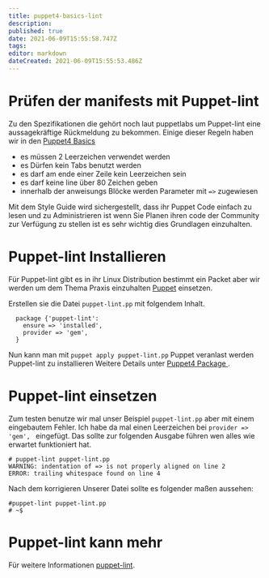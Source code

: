 ```yaml
---
title: puppet4-basics-lint
description: 
published: true
date: 2021-06-09T15:55:58.747Z
tags: 
editor: markdown
dateCreated: 2021-06-09T15:55:53.486Z
---
```


# Prüfen der manifests mit Puppet-lint

Zu den Spezifikationen die gehört noch laut puppetlabs um Puppet-lint eine aussagekräftige Rückmeldung zu bekommen.
Einige dieser Regeln haben wir in den [Puppet4 Basics]()

* es müssen 2 Leerzeichen verwendet werden 
* es Dürfen kein Tabs benutzt werden
* es darf am ende einer Zeile kein Leerzeichen sein
* es darf keine line über 80 Zeichen geben
* innerhalb der anweisungs Blöcke werden Parameter mit `=>` zugewiesen

Mit dem Style Guide wird sichergestellt, dass ihr Puppet Code einfach zu lesen und zu Administrieren ist wenn Sie Planen ihren code der Community zur Verfügung zu stellen ist es sehr wichtig dies Grundlagen einzuhalten.

# Puppet-lint Installieren 

Für Puppet-lint gibt es in ihr Linux Distribution bestimmt ein Packet aber wir werden um dem Thema Praxis einzuhalten [Puppet](../puppet) einsetzen. 

Erstellen sie die Datei `puppet-lint.pp` mit folgendem Inhalt.

```
  package {'puppet-lint':
    ensure => 'installed',
    provider => 'gem',
  }
```

Nun kann man mit `puppet apply puppet-lint.pp` Puppet veranlast werden Puppet-lint zu installieren
Weitere Details unter  [Puppet4 Package ](../puppet4-basics-package).

# Puppet-lint einsetzen

Zum testen benutze wir mal unser Beispiel `puppet-lint.pp` aber mit einem eingebautem Fehler.
Ich habe da mal einen Leerzeichen bei `provider => 'gem', ` eingefügt.
Das sollte zur folgenden Ausgabe führen wen alles wie erwartet funktioniert hat.
```
# puppet-lint puppet-lint.pp 
WARNING: indentation of => is not properly aligned on line 2
ERROR: trailing whitespace found on line 4
```
Nach dem korrigieren Unserer Datei sollte es folgender maßen aussehen: 
```
#puppet-lint puppet-lint.pp 
# ~$
```

# Puppet-lint kann mehr
Für weitere Informationen [puppet-lint](https://github.com/rodjek/puppet-lint).
